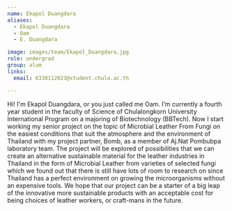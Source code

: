 ```yaml
---
name: Ekapol Duangdara
aliases:
  - Ekapol Duangdara
  - Oam
  - E. Duangdara

image: images/team/Ekapol_Duangdara.jpg
role: undergrad
group: alum
links:
  email: 6338112023@student.chula.ac.th

---
```


Hi! I'm Ekapol Duangdara, or you just called me Oam. I’m currently a fourth year student in the faculty of Science of Chulalongkorn University International Program on a majoring of Biotechnology (BBTech). Now I start working my senior project on the topic of Microbial Leather From Fungi on the easiest conditions that suit the atmosphere and the environment of Thailand with my project partner, Bomb, as a member of Aj.Nat Pombubpa laboratory team. The project will be explored of possibilities that we can create an alternative sustainable material for the leather industries in Thailand in the form of Microbial Leather from varieties of selected fungi which we found out that there is still have lots of room to research on since Thailand has a perfect environment on growing the microorganisms without an expensive tools. We hope that our project can be a starter of a big leap of the innovative more sustainable products with an acceptable cost for being choices of leather workers, or craft-mans in the future.
